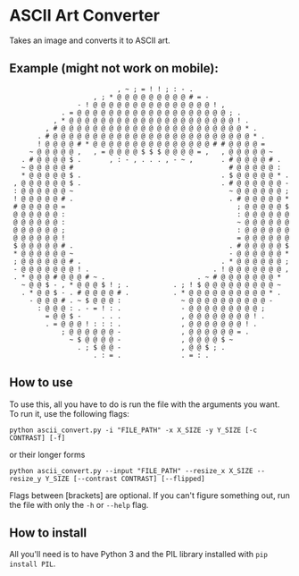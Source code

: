# ASCII Art Converter

Takes an image and converts it to ASCII art.

## Example (might not work on mobile):
```
                           , ~ ; = ! ! ; : - .                        
                     , ; * @ @ @ @ @ @ @ @ @ # = -                    
                 - ! @ @ @ @ @ @ @ @ @ @ @ @ @ @ @ ! ,                
             . = @ @ @ @ @ @ @ @ @ @ @ @ @ @ @ @ @ @ @ ; .            
           , * @ @ @ @ @ @ @ @ @ @ @ @ @ @ @ @ @ @ @ @ @ ! .          
         , # @ @ @ @ @ @ @ @ @ @ @ @ @ @ @ @ @ @ @ @ @ @ @ * .        
       . # @ @ @ @ @ @ @ @ @ @ @ @ @ @ @ @ @ @ @ @ @ @ @ @ @ * .      
       ! @ @ @ @ # * @ @ @ @ @ @ @ @ @ @ @ @ @ @ @ # # @ @ @ @ =      
     ~ @ @ @ @ @ ,   , = @ @ @ @ $ $ $ @ @ @ @ = ,   , @ @ @ @ @ ~    
   . # @ @ @ @ $ .       , : - , . . . , - ~ ,       . # @ @ @ @ # .  
   ~ @ @ @ @ @ #                                       # @ @ @ @ @ :  
   * @ @ @ @ @ $ .                                   . $ @ @ @ @ @ * .
 , @ @ @ @ @ @ $ .                                   . # @ @ @ @ @ @ -
 : @ @ @ @ @ @ ~                                       ~ @ @ @ @ @ @ ;
 ! @ @ @ @ @ # .                                       . # @ @ @ @ @ *
 # @ @ @ @ @ =                                           ; @ @ @ @ @ $
 @ @ @ @ @ @ :                                           : @ @ @ @ @ @
 @ @ @ @ @ @ :                                           ~ @ @ @ @ @ @
 @ @ @ @ @ @ ;                                           : @ @ @ @ @ @
 @ @ @ @ @ @ !                                           = @ @ @ @ @ @
 $ @ @ @ @ @ # .                                       . # @ @ @ @ @ $
 * @ @ @ @ @ @ ~                                       - @ @ @ @ @ @ *
 ; @ @ @ @ @ @ # .                                   . * @ @ @ @ @ @ ;
 - @ @ @ @ @ @ @ ! .                               . ! @ @ @ @ @ @ @ ,
 . * @ @ @ # @ @ @ # ~ .                       . ~ # @ @ @ @ @ @ @ *  
   ~ @ @ $ - , * @ @ @ $ ! ; .           . ; ! $ @ @ @ @ @ @ @ @ @ ~  
   . * @ @ $ - . # @ @ @ @ # .           . * @ @ @ @ @ @ @ @ @ @ * .  
     - @ @ @ # . ~ $ @ @ @ :               ~ @ @ @ @ @ @ @ @ @ @ -    
       : @ @ @ : . - = ! : .               - @ @ @ @ @ @ @ @ @ ;      
         = @ @ $ -     . . .               , @ @ @ @ @ @ @ @ ! .      
         . = @ @ @ ! : : : .               , @ @ @ @ @ @ @ ! .        
             ; @ @ @ @ @ @ -               , @ @ @ @ @ @ = .          
               ~ $ @ @ @ @ -               , @ @ @ @ $ ~              
                 . ; $ @ @ -               , @ @ $ ; .                
                     . : = .               . = : .                    
```
## How to use

To use this, all you have to do is run the file with the arguments you want. To run it, use the following flags:

```python ascii_convert.py -i "FILE_PATH" -x X_SIZE -y Y_SIZE [-c CONTRAST] [-f]```

or their longer forms 

```python ascii_convert.py --input "FILE_PATH" --resize_x X_SIZE --resize_y Y_SIZE [--contrast CONTRAST] [--flipped]```

Flags between [brackets] are optional. If you can't figure something out, run the file with only the ```-h``` or ```--help``` flag.

## How to install

All you'll need is to have Python 3 and the PIL library installed with ```pip install PIL```. 